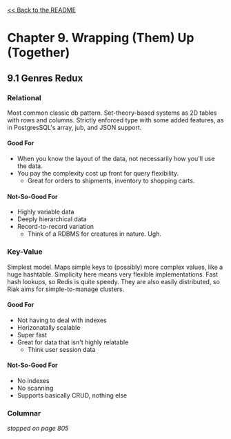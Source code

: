 [&lt;&lt; Back to the README](README.md)

# Chapter 9. Wrapping (Them) Up (Together)

## 9.1 Genres Redux

### Relational

Most common classic db pattern. Set-theory-based systems as 2D tables with rows
and columns. Strictly enforced type with some added features, as in PostgresSQL's
array, jub, and JSON support.

#### Good For

* When you know the layout of the data, not necessarily how you'll use the data.
* You pay the complexity cost up front for query flexibility.
  * Great for orders to shipments, inventory to shopping carts.

#### Not-So-Good For

- Highly variable data
- Deeply hierarchical data
- Record-to-record variation
  - Think of a RDBMS for creatures in nature. Ugh.

### Key-Value

Simplest model. Maps simple keys to (possibly) more complex values, like a huge
hashtable. Simplicity here means very flexible implementations. Fast hash lookups,
so Redis is quite speedy. They are also easily distributed, so Riak aims for
simple-to-manage clusters.

#### Good For

* Not having to deal with indexes
* Horizonatally scalable
* Super fast
* Great for data that isn't highly relatable
  * Think user session data

#### Not-So-Good For

- No indexes
- No scanning
- Supports basically CRUD, nothing else

### Columnar

*stopped on page 805*

